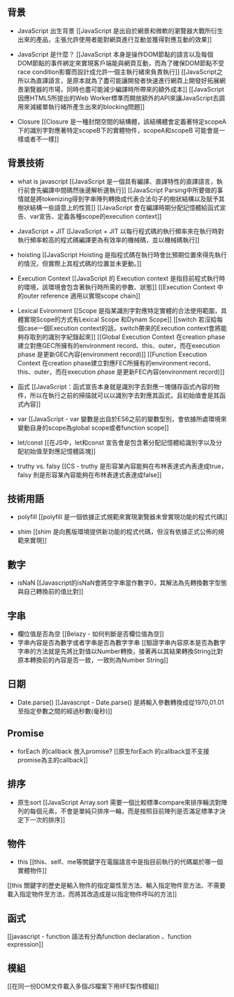 ## 背景

- JavaScript 出生背景
[[JavaScript 是出自於網景和微軟的瀏覽器大戰所衍生出來的產品，主張允許使用者能對網頁進行互動並獲得對應互動的效果]]

- JavaScript 是什麼？
[[JavaScript 本身是操作DOM節點的語言以及每個DOM節點的事件綁定來實現客戶端能與網頁互動，而為了確保DOM節點不受race condition影響而設計成允許一個主執行緒來負責執行]]
[[JavaScript之所以為直譯語言，是原本就為了盡可能讓開發者快速進行網頁上開發好拓展網景瀏覽器的市場，同時也盡可能減少編譯時所帶來的額外成本]]
[[JavaScript 因應HTML5所提出的Web Worker標準而開放額外的API來讓JavaScript去調用來減緩單執行緒所產生出來的blocking問題]]

- Closure
[[Closure 是一種封閉空間的結構體，該結構體會定義著特定scopeA下的識別字對應著特定scopeB下的實體物件，scopeA和scopeB 可能會是一樣或者不一樣]]

## 背景技術

- what is javascript
[[JavaScript 是一個具有編譯、直譯特性的直譯語言，執行前會先編譯中間碼然後邊解析邊執行]]
[[JavaScript Parsing中所要做的事情就是將tokenizing得到字串陣列轉換成代表合法句子的樹狀結構以及賦予其樹狀結構一些語意上的性質]]
[[JavaScript 會在編譯時期分配記憶體給函式宣告、var宣告、定義各種scope的execution context]]


- JavaScript + JIT
[[JavaScript + JIT 以每行程式碼的執行頻率來在執行時對執行頻率較高的程式碼編譯更為有效率的機械碼，並以機械碼執行]]

- hoisting
[[JavaScript Hoisting 是指程式碼在執行時會比預期位置來得先執行的情況，但實際上其程式碼的位置並未更動。]]


- Execution Context
[[JavaScript 的 Execution context 是指目前程式執行時的環境，該環境會包含著執行時所需的參數、狀態]]
[[Execution Context 中的outer reference 適用以實現scope chain]]
- Lexical Evironment
[[Scope 是指某識別字對應特定實體的合法使用範圍，具體實現Scope的方式有Lexical Scope 和Dynam Scope]]
[[switch 若沒給每個case一個Execution context的話，switch帶來的Execution context會將能夠存取到的識別字紀錄起來]]
[[Global Execution Context 在creation phase建立對應GEC所擁有的environment record、this、outer，而在execution phase 是更新GEC內容(environment record)]]
[[Function Execution Context 在creation phase建立對應FEC所擁有的environment record、this、outer，而在execution phase 是更新FEC內容(environment record)]]

- 函式
[[JavaScript：函式宣告本身就是識別字去對應一塊儲存函式內容的物件，所以在執行之前的掃描就可以以識別字去對應其函式，且初始值會是其函式內容]]

- var
[[JavaScript - var 變數是出自於ES6之前的變數型別，會依據所處環境來變動自身的scope為global scope或者function scope]]

- let/const
[[在JS中，let和const 宣告會是包含著分配記憶體給識別字以及分配初始值至對應記憶體區塊]]

- truthy vs. falsy
[[CS - truthy 是形容某內容能夠在布林表達式內表達成true，falsy 則是形容某內容能夠在布林表達式表達成false]]

## 技術用語
- polyfill
[[polyfill 是一個依據正式規範來實現瀏覽器未曾實現功能的程式代碼]]

- shim
[[shim 是向舊版環境提供新功能的程式代碼，但沒有依據正式公佈的規範來實現]]



## 數字
- isNaN
[[Javascript的isNaN會將空字串當作數字0，其解法為先轉換數字型態與自己轉換前的值比對]]


## 字串
- 欄位值是否為空
[[Belazy - 如何判斷是否欄位值為空]]
- 字串內容是否為數字或者字串是否為數字字串
[[驗證字串內容原本是否為數字字串的方法就是先將比對值以Number轉換，接著再以其結果轉換String比對原本轉換前的內容是否一致，一致則為Number String]]


## 日期
- Date.parse()
[[Javascript - Date.parse() 是將輸入參數轉換成從1970,01.01 至指定參數之間的經過秒數(毫秒)]]


## Promise

- forEach 的callback 放入promise?
[[原生forEach 的callback並不支援promise為主的callback]] 


## 排序

- 原生sort
[[JavaScript Array.sort 需要一個比較標準compare來排序輪流對陣列的每個元素，不會是單純只排序一輪，而是按照目前陣列是否滿足標準才決定下一次的排序]]

## 物件

- this
[[this、self、me等關鍵字在電腦語言中是指目前執行的代碼屬於哪一個實體物件]]

[[this 關鍵字的歷史是輸入物件的指定屬性至方法、輸入指定物件至方法、不需要載入指定物件至方法，而將其改造成是以指定物件呼叫的方法]]



## 函式
[[javascript - function 語法有分為function declaration 、function expression]]



## 模組
[[在同一份DOM文件載入多個JS檔案下用IIFE製作模組]]




